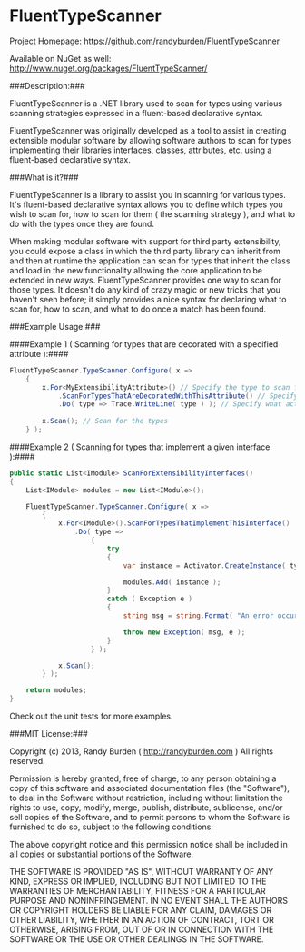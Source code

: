 FluentTypeScanner
=================

Project Homepage: https://github.com/randyburden/FluentTypeScanner

Available on NuGet as well: http://www.nuget.org/packages/FluentTypeScanner/

###Description:###

FluentTypeScanner is a .NET library used to scan for types using various scanning strategies expressed in a fluent-based declarative syntax.

FluentTypeScanner was originally developed as a tool to assist in creating extensible modular software by allowing software authors to scan
for types implementing their libraries interfaces, classes, attributes, etc. using a fluent-based declarative syntax.

###What is it?###

FluentTypeScanner is a library to assist you in scanning for various types. It's fluent-based declarative syntax allows you to define which
types you wish to scan for, how to scan for them ( the scanning strategy ), and what to do with the types once they are found.

When making modular software with support for third party extensibility, you could expose a class in which the third party library can inherit 
from and then at runtime the application can scan for types that inherit the class and load in the new functionality allowing the core application
to be extended in new ways. FluentTypeScanner provides one way to scan for those types. It doesn't do any kind of crazy magic or new tricks that
you haven't seen before; it simply provides a nice syntax for declaring what to scan for, how to scan, and what to do once a match has been found.

###Example Usage:###

####Example 1 ( Scanning for types that are decorated with a specified attribute ):####

```csharp
FluentTypeScanner.TypeScanner.Configure( x =>
    {
        x.For<MyExtensibilityAttribute>() // Specify the type to scan for
            .ScanForTypesThatAreDecoratedWithThisAttribute() // Specify the scanning strategy
            .Do( type => Trace.WriteLine( type ) ); // Specify what action to perform
                    
        x.Scan(); // Scan for the types
    } );
```

####Example 2 ( Scanning for types that implement a given interface ):####
```csharp
public static List<IModule> ScanForExtensibilityInterfaces()
{
    List<IModule> modules = new List<IModule>();

    FluentTypeScanner.TypeScanner.Configure( x =>
        {
            x.For<IModule>().ScanForTypesThatImplementThisInterface()
                .Do( type =>
                    {
                        try
                        {
                            var instance = Activator.CreateInstance( type ) as IModule;

                            modules.Add( instance );
                        }
                        catch ( Exception e )
                        {
                            string msg = string.Format( "An error occurred instantiating type {0} while scanning for extensibility interfaces.", type.FullName );

                            throw new Exception( msg, e );
                        }
                    } );

            x.Scan();
        } );

    return modules;
}
```

Check out the unit tests for more examples.

###MIT License:###

Copyright (c) 2013, Randy Burden ( http://randyburden.com ) All rights reserved.

Permission is hereby granted, free of charge, to any person obtaining a copy of this software and associated documentation files (the "Software"), 
to deal in the Software without restriction, including without limitation the rights to use, copy, modify, merge, publish, distribute, sublicense, 
and/or sell copies of the Software, and to permit persons to whom the Software is furnished to do so, subject to the following conditions:

The above copyright notice and this permission notice shall be included in all copies or substantial portions of the Software.

THE SOFTWARE IS PROVIDED "AS IS", WITHOUT WARRANTY OF ANY KIND, EXPRESS OR IMPLIED, INCLUDING BUT NOT LIMITED TO THE WARRANTIES OF MERCHANTABILITY, 
FITNESS FOR A PARTICULAR PURPOSE AND NONINFRINGEMENT. IN NO EVENT SHALL THE AUTHORS OR COPYRIGHT HOLDERS BE LIABLE FOR ANY CLAIM, DAMAGES OR OTHER 
LIABILITY, WHETHER IN AN ACTION OF CONTRACT, TORT OR OTHERWISE, ARISING FROM, OUT OF OR IN CONNECTION WITH THE SOFTWARE OR THE USE OR OTHER DEALINGS 
IN THE SOFTWARE.
